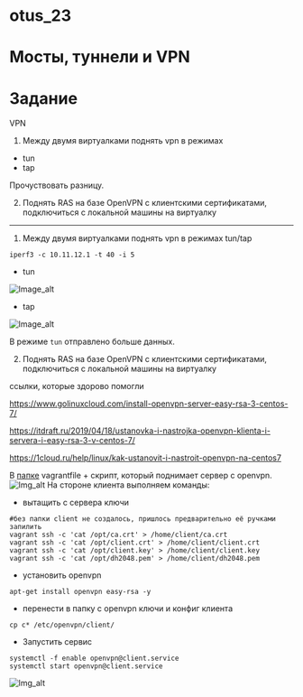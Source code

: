 # otus_23
# Мосты, туннели и VPN

# Задание
VPN
1. Между двумя виртуалками поднять vpn в режимах
- tun
- tap

Прочуствовать разницу.

2. Поднять RAS на базе OpenVPN с клиентскими сертификатами, подключиться с локальной машины на виртуалку

__________________________________________________________________________________________________________________

1. Между двумя виртуалками поднять vpn в режимах tun/tap

```iperf3 -c 10.11.12.1 -t 40 -i 5```
 - tun 
 
 ![Image_alt](https://github.com/Edo1993/otus_23/blob/master/11.png)
 
 - tap

![Image_alt](https://github.com/Edo1993/otus_23/blob/master/12.png)

В режиме ```tun``` отправлено больше данных.


2. Поднять RAS на базе OpenVPN с клиентскими сертификатами, подключиться с локальной машины на виртуалку

ссылки, которые здорово помогли

https://www.golinuxcloud.com/install-openvpn-server-easy-rsa-3-centos-7/

https://itdraft.ru/2019/04/18/ustanovka-i-nastrojka-openvpn-klienta-i-servera-i-easy-rsa-3-v-centos-7/

https://1cloud.ru/help/linux/kak-ustanovit-i-nastroit-openvpn-na-centos7



В [папке](https://github.com/Edo1993/otus_23/tree/master/openvpn) vagrantfile + скрипт, который поднимает сервер с openvpn.
![Img_alt](https://github.com/Edo1993/otus_23/blob/master/openvpn/21.png)
На стороне клиента выполняем команды:

- вытащить с сервера ключи
```
#без папки client не создалось, пришлось предварительно её ручками запилить
vagrant ssh -c 'cat /opt/ca.crt' > /home/client/ca.crt
vagrant ssh -c 'cat /opt/client.crt' > /home/client/client.crt
vagrant ssh -c 'cat /opt/client.key' > /home/client/client.key
vagrant ssh -c 'cat /opt/dh2048.pem' > /home/client/dh2048.pem
```
- установить openvpn
```
apt-get install openvpn easy-rsa -y
```
- перенести в папку с openvpn ключи и конфиг клиента
```
cp c* /etc/openvpn/client/
```
- Запустить сервис
```
systemctl -f enable openvpn@client.service
systemctl start openvpn@client.service
```
![Img_alt](https://github.com/Edo1993/otus_23/blob/master/openvpn/22.png)
